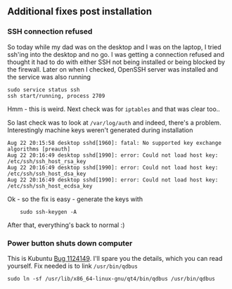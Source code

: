 ## Additional fixes post installation

### SSH connection refused
So today while my dad was on the desktop and I was on the laptop, I tried ssh'ing into the desktop and no go. I was getting a connection refused and thought it had to do with either SSH not being installed or being blocked by the firewall.
Later on when I checked, OpenSSH server was installed and the service was also running

~~~{class="bash"}
sudo service status ssh
ssh start/running, process 2709
~~~

Hmm - this is weird. Next check was for `iptables` and that was clear too..

So last check was to look at `/var/log/auth` and indeed, there's a problem. Interestingly machine keys weren't generated during installation

~~~{class="bash"}
Aug 22 20:15:58 desktop sshd[1960]: fatal: No supported key exchange algorithms [preauth]
Aug 22 20:16:49 desktop sshd[1990]: error: Could not load host key: /etc/ssh/ssh_host_rsa_key
Aug 22 20:16:49 desktop sshd[1990]: error: Could not load host key: /etc/ssh/ssh_host_dsa_key
Aug 22 20:16:49 desktop sshd[1990]: error: Could not load host key: /etc/ssh/ssh_host_ecdsa_key
~~~

Ok - so the fix is easy - generate the keys with

~~~{class="bash"}
    sudo ssh-keygen -A
~~~

After that, everything's back to normal :)

### Power button shuts down computer

This is Kubuntu [Bug 1124149](https://bugs.launchpad.net/ubuntu/+source/kde-workspace/+bug/1124149). I'll spare you the details, which you can read yourself. Fix needed is to link `/usr/bin/qdbus`

~~~{class="bash"}
sudo ln -sf /usr/lib/x86_64-linux-gnu/qt4/bin/qdbus /usr/bin/qdbus
~~~


